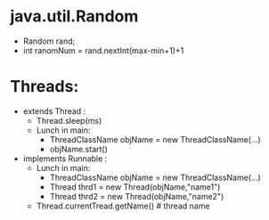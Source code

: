 # java.util.Random
-  Random rand;
-  int ranomNum = rand.nextInt(max-min+1)+1 
# Threads:
- extends Thread :
    - Thread.sleep(ms)
    - Lunch in main:
        - ThreadClassName objName = new ThreadClassName(...)
        - objName.start()
- implements Runnable : 
    - Lunch in main:
        - ThreadClassName objName = new ThreadClassName(...)
        - Thread thrd1 = new Thread(objName,"name1")
        - Thread thrd2 = new Thread(objName,"name2")
    - Thread.currentTread.getName() # thread name
